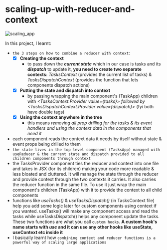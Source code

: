# scaling-up-with-reducer-and-context

![scaling_app](https://user-images.githubusercontent.com/85868026/212743850-072cbe25-bae8-49f9-a0fa-1b7ef5180d26.png)

In this project, I learnt:

- `the 3 steps on how to combine a reducer with context`:
  - [x] **Creating the context**
    - to pass down the **_current state_** which in our case is tasks and its **_dispatch_** to update it, **you need to create two separate contexts**: _TasksContext_ (provides the current list of tasks) & _TasksDispatchContext_ (provides the function that lets components dispatch actions)
  - [x] **Putting the state and dispatch into context**
    - by passing wrapping the main component's (TaskApp) children with _<TasksContext.Provider value={tasks}> followed by <TasksDispatchContext.Provider value={dispatch}>_ (fyi both have double tags)
  - [x] **Using the context anywhere in the tree**
    - this means _removing all prop drilling for the tasks & its event handlers and using the context data in the components that need it_
- each component reads the context data it needs by itself without state & event props being drilled to them
- `the state lives in the top level component (TasksApp) managed with useReducer & the current state and dispatch provided to all children components through context`
- the TasksProvider component ties the reducer and context into one file and takes in JSX (for its children) making your code more readable & less bloated and cluttered. It will manage the state through the reducer and provide context through the two contexts it carries. It also carries the reducer function in the same file. To use it just wrap the main component's children (TaskApp) with it to provide the context to all child components
- functions like _useTasks()_ & _useTasksDispatch()_ (in TasksContext file) help you add some logic later for custom components using context if you wanted. useTasks() will make any component access and read the tasks while useTasksDispatch() helps any component update the tasks. These two functions are what you call `custom hooks`. **A custom hook's name starts with _use_ and it can use any other hooks like useState, useContext etc inside it**
- I basically learnt how `combining context and reducer functions is a powerful way of scaling large applications`
